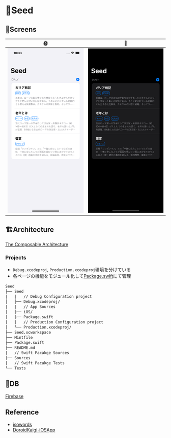 # 🌱Seed

## 📱Screens

| 🌞 | 🌙 |
|:--:|:--:|
|<img src='./Images/light.png' width=300>|<img src='./Images/dark.png' width=300>|
## 🏗Architecture

[The Composable Architecture](https://github.com/pointfreeco/swift-composable-architecture)

### Projects

* `Debug.xcodeproj`, `Production.xcodeproj`環境を分けている
* 各ページの機能をモジュール化して[Package.swift](./Package.swift)にて管理

```
Seed
├── Seed
|   |   // Debug Configuration project
│   ├── Debug.xcodeproj/
|   |   // App Sources
│   ├── iOS/
│   ├── Package.swift
|   |   // Production Configuration project
│   └── Production.xcodeproj/
├── Seed.xcworkspace
├── Mintfile
├── Package.swift
├── README.md
|   // Swift Pacakge Sources
├── Sources
|   // Swift Pacakge Tests
└── Tests

```

## 🥞DB

[Firebase](https://github.com/firebase/firebase-ios-sdk/tree/master/Firestore)

## Reference

* [isowords](https://github.com/pointfreeco/isowords)
* [DoroidKaigi-iOSApp](https://github.com/DroidKaigi/conference-app-2021)